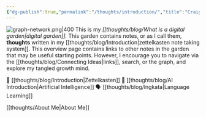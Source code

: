 ```yaml
---
{"dg-publish":true,"permalink":"/thoughts/introduction/","title":"Craig's Digital Garden","tags":["refactored","blogged","zettelkasten","gardenEntry"],"created":"2025-08-27T06:54:48.266+01:00","updated":"2025-09-11T20:01:40.180+01:00"}
---
```


![graph-network.png|400](/img/user/IMAGES/graph-network.png)
This is my _[[thoughts/blog/What is a digital garden\|digital garden]]._ This garden contains notes, or as I call them, **thoughts** written in my [[thoughts/blog/Introduction\|zettelkasten note taking system]]. This overview page contains links to other notes in the garden that may be useful starting points. However, I encourage you to navigate via the [[thoughts/blog/Connecting Ideas\|links]], search, or the graph, and explore my tangled growth mind.

📝 [[thoughts/blog/Introduction\|Zettelkasten]]
🤖 [[thoughts/blog/AI Introduction\|Artificial Intelligence]]
🗣️ [[thoughts/blog/lngkata\|Language Learning]]

[[thoughts/About Me\|About Me]]